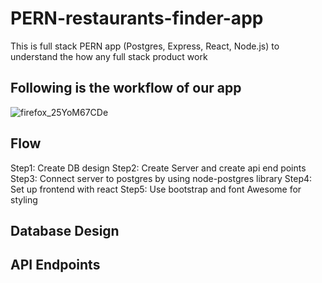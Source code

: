 # PERN-restaurants-finder-app
This is full stack PERN app  (Postgres, Express, React, Node.js) to understand the how any full stack product work 

## Following is the workflow of our app 
![firefox_25YoM67CDe](https://user-images.githubusercontent.com/60803643/202698562-286eff6f-1cd4-4dd6-aae0-b8060e26e16d.png)

## Flow
Step1: Create DB design
Step2: Create Server and create api end points 
Step3: Connect server to postgres by using node-postgres library
Step4: Set up frontend with react
Step5: Use bootstrap and font Awesome for styling 


## Database Design


## API Endpoints



